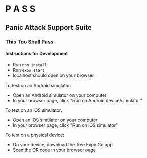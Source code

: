 # P A S S
## Panic Attack Support Suite
### This Too Shall Pass


#### Instructions for Development
* Run `npm install`
* Run `expo start`
* localhost should open on your browser

To test on an Android simulator:
* Open an Android simulator on your computer
* In your browser page, click "Run on Android device/simulator"

To test on an iOS simulator:
* Open an iOS simulator on your computer
* In your browser page, click "Run on iOS simulator"

To test on a physical device:
* On your device, download the free Expo Go app
* Scan the QR code in your browser page
